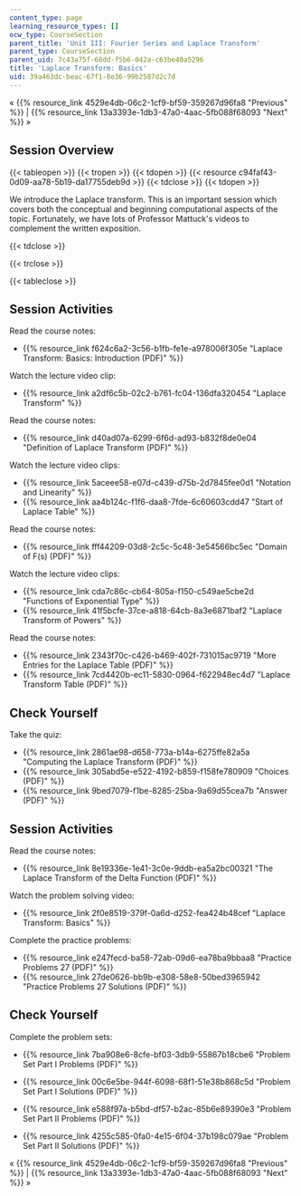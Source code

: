 ```yaml
---
content_type: page
learning_resource_types: []
ocw_type: CourseSection
parent_title: 'Unit III: Fourier Series and Laplace Transform'
parent_type: CourseSection
parent_uid: 7c43a75f-68dd-f5b6-042a-c63be40a5296
title: 'Laplace Transform: Basics'
uid: 39a463dc-beac-67f1-8e36-99b2587d2c7d
---
```


« {{% resource_link 4529e4db-06c2-1cf9-bf59-359267d96fa8 "Previous" %}} | {{% resource_link 13a3393e-1db3-47a0-4aac-5fb088f68093 "Next" %}} »

Session Overview
----------------

{{< tableopen >}}
{{< tropen >}}
{{< tdopen >}}
{{< resource c94faf43-0d09-aa78-5b19-da17755deb9d >}}
{{< tdclose >}}
{{< tdopen >}}


We introduce the Laplace transform. This is an important session which covers both the conceptual and beginning computational aspects of the topic. Fortunately, we have lots of Professor Mattuck's videos to complement the written exposition.


{{< tdclose >}}

{{< trclose >}}

{{< tableclose >}}

Session Activities
------------------

Read the course notes:

*   {{% resource_link f624c6a2-3c56-b1fb-fe1e-a978006f305e "Laplace Transform: Basics: Introduction (PDF)" %}}

Watch the lecture video clip:

*   {{% resource_link a2df6c5b-02c2-b761-fc04-136dfa320454 "Laplace Transform" %}}

Read the course notes:

*   {{% resource_link d40ad07a-6299-6f6d-ad93-b832f8de0e04 "Definition of Laplace Transform (PDF)" %}}

Watch the lecture video clips:

*   {{% resource_link 5aceee58-e07d-c439-d75b-2d7845fee0d1 "Notation and Linearity" %}}
*   {{% resource_link aa4b124c-f1f6-daa8-7fde-6c60603cdd47 "Start of Laplace Table" %}}

Read the course notes:

*   {{% resource_link fff44209-03d8-2c5c-5c48-3e54566bc5ec "Domain of F(s) (PDF)" %}}

Watch the lecture video clips:

*   {{% resource_link cda7c86c-cb64-805a-f150-c549ae5cbe2d "Functions of Exponential Type" %}}
*   {{% resource_link 41f5bcfe-37ce-a818-64cb-8a3e6871baf2 "Laplace Transform of Powers" %}}

Read the course notes:

*   {{% resource_link 2343f70c-c426-b469-402f-731015ac9719 "More Entries for the Laplace Table (PDF)" %}}
*   {{% resource_link 7cd4420b-ec11-5830-0964-f622948ec4d7 "Laplace Transform Table (PDF)" %}}

Check Yourself
--------------

Take the quiz:

*   {{% resource_link 2861ae98-d658-773a-b14a-6275ffe82a5a "Computing the Laplace Transform (PDF)" %}}
*   {{% resource_link 305abd5e-e522-4192-b859-f158fe780909 "Choices (PDF)" %}}
*   {{% resource_link 9bed7079-f1be-8285-25ba-9a69d55cea7b "Answer (PDF)" %}}

Session Activities
------------------

Read the course notes:

*   {{% resource_link 8e19336e-1e41-3c0e-9ddb-ea5a2bc00321 "The Laplace Transform of the Delta Function (PDF)" %}}

Watch the problem solving video:

*   {{% resource_link 2f0e8519-379f-0a6d-d252-fea424b48cef "Laplace Transform: Basics" %}}

Complete the practice problems:

*   {{% resource_link e247fecd-ba58-72ab-09d6-ea78ba9bbaa8 "Practice Problems 27 (PDF)" %}}
*   {{% resource_link 27de0626-bb9b-e308-58e8-50bed3965942 "Practice Problems 27 Solutions (PDF)" %}}

Check Yourself
--------------

Complete the problem sets:

*   {{% resource_link 7ba908e6-8cfe-bf03-3db9-55867b18cbe6 "Problem Set Part I Problems (PDF)" %}}
*   {{% resource_link 00c6e5be-944f-6098-68f1-51e38b868c5d "Problem Set Part I Solutions (PDF)" %}}
  
*   {{% resource_link e588f97a-b5bd-df57-b2ac-85b6e89390e3 "Problem Set Part II Problems (PDF)" %}}
*   {{% resource_link 4255c585-0fa0-4e15-6f04-37b198c079ae "Problem Set Part II Solutions (PDF)" %}}

« {{% resource_link 4529e4db-06c2-1cf9-bf59-359267d96fa8 "Previous" %}} | {{% resource_link 13a3393e-1db3-47a0-4aac-5fb088f68093 "Next" %}} »